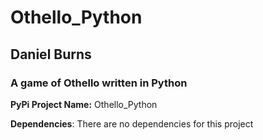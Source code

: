 # Othello_Python
## Daniel Burns
### A game of Othello written in Python
**PyPi Project Name:** Othello_Python

__Dependencies__: There are no dependencies for this project
